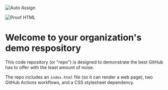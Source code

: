 ![Auto Assign](https://github.com/Softwarefuchs-SWE/demo-repository/actions/workflows/auto-assign.yml/badge.svg)

![Proof HTML](https://github.com/Softwarefuchs-SWE/demo-repository/actions/workflows/proof-html.yml/badge.svg)

# Welcome to your organization's demo respository
This code repository (or "repo") is designed to demonstrate the best GitHub has to offer with the least amount of noise.

The repo includes an `index.html` file (so it can render a web page), two GitHub Actions workflows, and a CSS stylesheet dependency.

